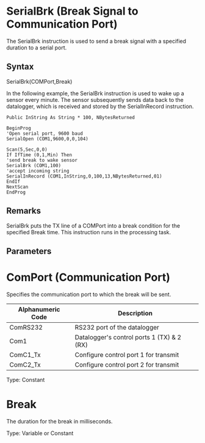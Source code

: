# SerialBrk (Break Signal to Communication Port)

The SerialBrk instruction is used to send a break signal with a specified duration to a serial port.

## Syntax

SerialBrk(COMPort,Break)

In the following example, the SerialBrk instruction is used to wake up a sensor every minute. The sensor subsequently sends data back to the datalogger, which is received and stored by the SerialInRecord instruction.

```
Public InString As String * 100, NBytesReturned

BeginProg
'Open serial port, 9600 baud
SerialOpen (COM1,9600,0,0,104)

Scan(5,Sec,0,0)
If IfTime (0,1,Min) Then
'send break to wake sensor
SerialBrk (COM1,100)
'accept incoming string
SerialInRecord (COM1,InString,0,100,13,NBytesReturned,01)
EndIf
NextScan
EndProg
```

## Remarks

SerialBrk puts the TX line of a COMPort into a break condition for the specified Break time. This instruction runs in the processing task.

## Parameters

# ComPort (Communication Port)

Specifies the communication port to which the break will be sent.

| Alphanumeric Code | Description                                |
| ----------------- | ------------------------------------------ |
| ComRS232          | RS232 port of the datalogger               |
| Com1              | Datalogger's control ports 1 (TX) & 2 (RX) |
| ComC1_Tx          | Configure control port 1 for transmit      |
| ComC2_Tx          | Configure control port 2 for transmit      |

Type: Constant

# Break

The duration for the break in milliseconds.

Type: Variable or Constant
